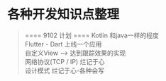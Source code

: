 # 各种开发知识点整理 

> ==== 9102 计划 ====
	Kotlin                 和java一样的程度  
	Flutter - Dart         上线一个应用  
	自定义View —>           达到跟踪效果的实现  
	网络协议(TCP / IP)      烂记于心  
	设计模式                烂记于心-各种会写  
